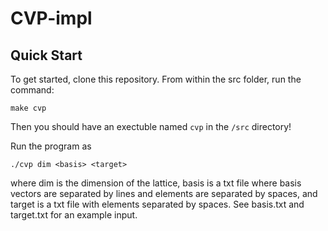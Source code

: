 # CVP-impl

## Quick Start

To get started, clone this repository. From within the src folder, run the command:
```
make cvp
```
Then you should have an exectuble named `cvp` in the `/src` directory!

Run the program as
```
./cvp dim <basis> <target>
```
where dim is the dimension of the lattice, basis is a txt file where basis vectors are separated by lines and elements are separated by spaces, and target is a txt file with elements separated by spaces. See basis.txt and target.txt for an example input.